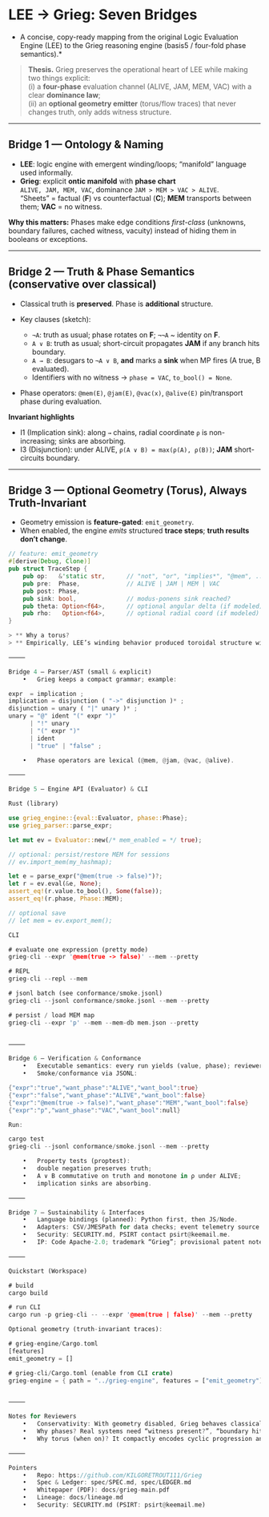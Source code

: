 # LEE → Grieg: Seven Bridges

* A concise, copy-ready mapping from the original Logic Evaluation Engine (LEE) to the Grieg reasoning engine (basis5 / four-fold phase semantics).*

> **Thesis.** Grieg preserves the operational heart of LEE while making two things explicit:  
> (i) a **four-phase** evaluation channel (ALIVE, JAM, MEM, VAC) with a clear **dominance law**;  
> (ii) an **optional geometry emitter** (torus/flow traces) that never changes truth, only adds witness structure.

---

## Bridge 1 — Ontology & Naming

- **LEE**: logic engine with emergent winding/loops; “manifold” language used informally.  
- **Grieg**: explicit **ontic manifold** with **phase chart**  
  `ALIVE, JAM, MEM, VAC`, dominance `JAM > MEM > VAC > ALIVE`.  
  “Sheets” = factual (**F**) vs counterfactual (**C**); **MEM** transports between them; **VAC** = no witness.

**Why this matters:** Phases make edge conditions *first-class* (unknowns, boundary failures, cached witness, vacuity) instead of hiding them in booleans or exceptions.

---

## Bridge 2 — Truth & Phase Semantics (conservative over classical)

- Classical truth is **preserved**. Phase is **additional** structure.
- Key clauses (sketch):

  - `¬A`: truth as usual; phase rotates on **F**; `¬¬A` ~ identity on **F**.  
  - `A ∨ B`: truth as usual; short-circuit propagates **JAM** if any branch hits boundary.  
  - `A → B`: desugars to `¬A ∨ B`, **and** marks a **sink** when MP fires (A true, B evaluated).  
  - Identifiers with no witness → `phase = VAC`, `to_bool() = None`.

- Phase operators: `@mem(E)`, `@jam(E)`, `@vac(x)`, `@alive(E)` pin/transport phase during evaluation.

**Invariant highlights**

- I1 (Implication sink): along `→` chains, radial coordinate `ρ` is non-increasing; sinks are absorbing.  
- I3 (Disjunction): under ALIVE, `ρ(A ∨ B) = max(ρ(A), ρ(B))`; **JAM** short-circuits boundary.

---

## Bridge 3 — Optional Geometry (Torus), Always Truth-Invariant

- Geometry emission is **feature-gated**: `emit_geometry`.  
- When enabled, the engine *emits* structured **trace steps**; **truth results don’t change**.

```rust
// feature: emit_geometry
#[derive(Debug, Clone)]
pub struct TraceStep {
    pub op:   &'static str,      // "not", "or", "implies*", "@mem", ...
    pub pre:  Phase,             // ALIVE | JAM | MEM | VAC
    pub post: Phase,
    pub sink: bool,              // modus-ponens sink reached?
    pub theta: Option<f64>,      // optional angular delta (if modeled)
    pub rho:   Option<f64>,      // optional radial coord (if modeled)
}

> ** Why a torus?
> ** Empirically, LEE’s winding behavior produced toroidal structure without being pre-programmed. We keep torus as the default visual metaphor because it succinctly captures periodicity + locality and scales well to low/high-dimensional telemetry; when traces are off, evaluation is pure classical + phases.

⸻

Bridge 4 — Parser/AST (small & explicit)
	•	Grieg keeps a compact grammar; example:

expr  = implication ;
implication = disjunction ( "->" disjunction )* ;
disjunction = unary ( "|" unary )* ;
unary = "@" ident "(" expr ")"
      | "!" unary
      | "(" expr ")"
      | ident
      | "true" | "false" ;

	•	Phase operators are lexical (@mem, @jam, @vac, @alive).

⸻

Bridge 5 — Engine API (Evaluator) & CLI

Rust (library)

use grieg_engine::{eval::Evaluator, phase::Phase};
use grieg_parser::parse_expr;

let mut ev = Evaluator::new(/* mem_enabled = */ true);

// optional: persist/restore MEM for sessions
// ev.import_mem(my_hashmap);

let e = parse_expr("@mem(true -> false)")?;
let r = ev.eval(&e, None);
assert_eq!(r.value.to_bool(), Some(false));
assert_eq!(r.phase, Phase::MEM);

// optional save
// let mem = ev.export_mem();

CLI

# evaluate one expression (pretty mode)
grieg-cli --expr '@mem(true -> false)' --mem --pretty

# REPL
grieg-cli --repl --mem

# jsonl batch (see conformance/smoke.jsonl)
grieg-cli --jsonl conformance/smoke.jsonl --mem --pretty

# persist / load MEM map
grieg-cli --expr 'p' --mem --mem-db mem.json --pretty


⸻

Bridge 6 — Verification & Conformance
	•	Executable semantics: every run yields (value, phase); reviewers can see edge states.
	•	Smoke/conformance via JSONL:

{"expr":"true","want_phase":"ALIVE","want_bool":true}
{"expr":"false","want_phase":"ALIVE","want_bool":false}
{"expr":"@mem(true -> false)","want_phase":"MEM","want_bool":false}
{"expr":"p","want_phase":"VAC","want_bool":null}

Run:

cargo test
grieg-cli --jsonl conformance/smoke.jsonl --mem --pretty

	•	Property tests (proptest):
	•	double negation preserves truth;
	•	A ∨ B commutative on truth and monotone in ρ under ALIVE;
	•	implication sinks are absorbing.

⸻

Bridge 7 — Sustainability & Interfaces
	•	Language bindings (planned): Python first, then JS/Node.
	•	Adapters: CSV/JMESPath for data checks; event telemetry source (dive computer, lab instruments).
	•	Security: SECURITY.md, PSIRT contact psirt@keemail.me.
	•	IP: Code Apache-2.0; trademark “Grieg”; provisional patent note in spec/SPEC.md.

⸻

Quickstart (Workspace)

# build
cargo build

# run CLI
cargo run -p grieg-cli -- --expr '@mem(true | false)' --mem --pretty

Optional geometry (truth-invariant traces):

# grieg-engine/Cargo.toml
[features]
emit_geometry = []

# grieg-cli/Cargo.toml (enable from CLI crate)
grieg-engine = { path = "../grieg-engine", features = ["emit_geometry"] }


⸻

Notes for Reviewers
	•	Conservativity: With geometry disabled, Grieg behaves classically, exposing phases only.
	•	Why phases? Real systems need “witness present?”, “boundary hit?”, “vacuous pass?”. Phases make those questions typed and testable.
	•	Why torus (when on)? It compactly encodes cyclic progression and locality; and it matched LEE’s emergent dynamics. Geometry is observational, not required for truth.

⸻

Pointers
	•	Repo: https://github.com/KILGORETROUT111/Grieg
	•	Spec & Ledger: spec/SPEC.md, spec/LEDGER.md
	•	Whitepaper (PDF): docs/grieg-main.pdf
	•	Lineage: docs/lineage.md
	•	Security: SECURITY.md (PSIRT: psirt@keemail.me)

 